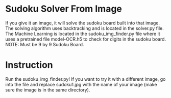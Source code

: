 # Sudoku Solver From Image
If you give it an image, it will solve the sudoku board built into that image. The solving algorithm uses backtracking and is located in the solver.py file. The Machine Learning is located in the sudoku_img_finder.py file where it uses a pretrained file model-OCR.h5 to check for digits in the sudoku board. NOTE: Must be 9 by 9 Sudoku Board.
# Instruction
Run the sudoku_img_finder.py! If you want to try it with a different image, go into the file and replace sudoku1.jpg with the name of your image (make sure the image is in the same directory).
